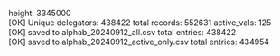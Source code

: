 height: 3345000  
[OK] Unique delegators: 438422 total records: 552631 active_vals: 125  
[OK] saved to alphab_20240912_all.csv total entries: 438422  
[OK] saved to alphab_20240912_active_only.csv total entries: 434954  
